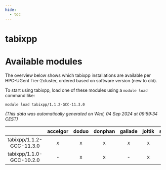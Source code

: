 ```yaml
---
hide:
  - toc
---
```


tabixpp
=======

# Available modules


The overview below shows which tabixpp installations are available per HPC-UGent Tier-2cluster, ordered based on software version (new to old).

To start using tabixpp, load one of these modules using a `module load` command like:

```shell
module load tabixpp/1.1.2-GCC-11.3.0
```

*(This data was automatically generated on Wed, 04 Sep 2024 at 09:59:34 CEST)*  

| |accelgor|doduo|donphan|gallade|joltik|shinx|skitty|
| :---: | :---: | :---: | :---: | :---: | :---: | :---: | :---: |
|tabixpp/1.1.2-GCC-11.3.0|x|x|x|x|x|-|x|
|tabixpp/1.1.0-GCC-10.2.0|-|x|x|-|x|-|x|
